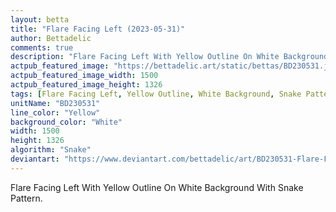 ```yaml
---
layout: betta
title: "Flare Facing Left (2023-05-31)"
author: Bettadelic
comments: true
description: "Flare Facing Left With Yellow Outline On White Background With Snake Pattern."
actpub_featured_image: "https://bettadelic.art/static/bettas/BD230531.jpg"
actpub_featured_image_width: 1500
actpub_featured_image_height: 1326
tags: [Flare Facing Left, Yellow Outline, White Background, Snake Pattern, May 2023]
unitName: "BD230531"
line_color: "Yellow"
background_color: "White"
width: 1500
height: 1326
algorithm: "Snake"
deviantart: "https://www.deviantart.com/bettadelic/art/BD230531-Flare-Facing-Left-2023-05-31-965065888"
---
```


Flare Facing Left With Yellow Outline On White Background With Snake Pattern.
